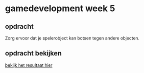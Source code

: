 # gamedevelopment week 5

## opdracht

Zorg ervoor dat je spelerobject kan botsen tegen andere objecten.


## opdracht bekijken

<a href="1920-5BIN.github.io/gamedevelopment-voorbeeld/week5">bekijk het resultaat hier</a>